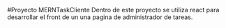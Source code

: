 #Proyecto MERNTaskCliente
Dentro de este proyecto se utiliza react para desarrollar el front de un
una pagina de administrador de tareas.